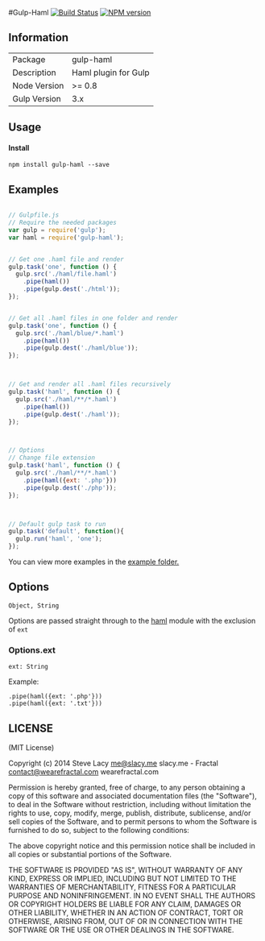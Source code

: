 #Gulp-Haml 
[![Build Status](https://travis-ci.org/stevelacy/gulp-haml.png?branch=master)](https://travis-ci.org/stevelacy/gulp-haml)
[![NPM version](https://badge.fury.io/js/gulp-haml.png)](http://badge.fury.io/js/gulp-haml)

## Information

<table>
<tr> 
<td>Package</td><td>gulp-haml</td>
</tr>
<tr>
<td>Description</td>
<td>Haml plugin for Gulp</td>
</tr>
<tr>
<td>Node Version</td>
<td>>= 0.8</td>
</tr>
<tr>
<td>Gulp Version</td>
<td>3.x</td>
</tr>
</table>

## Usage
#### Install
    npm install gulp-haml --save

## Examples

```javascript

// Gulpfile.js
// Require the needed packages
var gulp = require('gulp');
var haml = require('gulp-haml');


// Get one .haml file and render
gulp.task('one', function () {
  gulp.src('./haml/file.haml')
    .pipe(haml())
    .pipe(gulp.dest('./html'));
});


// Get all .haml files in one folder and render
gulp.task('one', function () {
  gulp.src('./haml/blue/*.haml')
    .pipe(haml())
    .pipe(gulp.dest('./haml/blue'));
});



// Get and render all .haml files recursively 
gulp.task('haml', function () {
  gulp.src('./haml/**/*.haml')
    .pipe(haml())
    .pipe(gulp.dest('./haml'));
});



// Options
// Change file extension
gulp.task('haml', function () {
  gulp.src('./haml/**/*.haml')
    .pipe(haml({ext: '.php'}))
    .pipe(gulp.dest('./php'));
});



// Default gulp task to run
gulp.task('default', function(){
  gulp.run('haml', 'one');
});

```
You can view more examples in the [example folder.](https://github.com/stevelacy/gulp-haml/tree/master/examples)

## Options
`Object, String`

Options are passed straight through to the [haml](https://npmjs.org/package/haml) module with the exclusion of `ext`

### Options.ext
`ext: String`

Example:

    .pipe(haml({ext: '.php'}))
    .pipe(haml({ext: '.txt'}))




## LICENSE

(MIT License)

Copyright (c) 2014 Steve Lacy <me@slacy.me> slacy.me - Fractal <contact@wearefractal.com> wearefractal.com

Permission is hereby granted, free of charge, to any person obtaining
a copy of this software and associated documentation files (the
"Software"), to deal in the Software without restriction, including
without limitation the rights to use, copy, modify, merge, publish,
distribute, sublicense, and/or sell copies of the Software, and to
permit persons to whom the Software is furnished to do so, subject to
the following conditions:

The above copyright notice and this permission notice shall be
included in all copies or substantial portions of the Software.

THE SOFTWARE IS PROVIDED "AS IS", WITHOUT WARRANTY OF ANY KIND,
EXPRESS OR IMPLIED, INCLUDING BUT NOT LIMITED TO THE WARRANTIES OF
MERCHANTABILITY, FITNESS FOR A PARTICULAR PURPOSE AND
NONINFRINGEMENT. IN NO EVENT SHALL THE AUTHORS OR COPYRIGHT HOLDERS BE
LIABLE FOR ANY CLAIM, DAMAGES OR OTHER LIABILITY, WHETHER IN AN ACTION
OF CONTRACT, TORT OR OTHERWISE, ARISING FROM, OUT OF OR IN CONNECTION
WITH THE SOFTWARE OR THE USE OR OTHER DEALINGS IN THE SOFTWARE.